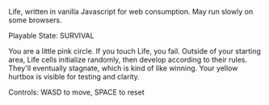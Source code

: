 Life, written in vanilla Javascript for web consumption.
May run slowly on some browsers.

Playable State: SURVIVAL

You are a little pink circle. If you touch Life, you fail. Outside of your starting area, Life cells initialize randomly, then develop according to their rules. They'll eventually stagnate, which is kind of like winning. Your yellow hurtbox is visible for testing and clarity.

Controls:
WASD to move, SPACE to reset